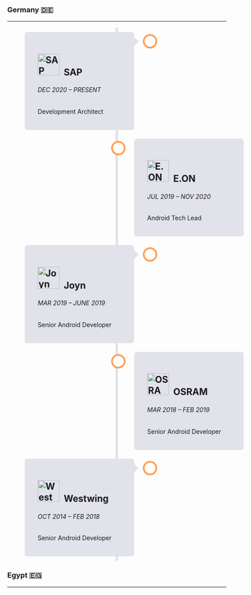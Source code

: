 <html>
<head>
<meta name="viewport" content="width=device-width, initial-scale=1.0">

<style>

:root {
    --primary-color:rgb(225, 226, 234);
}

/* Dark Mode */
[data-md-color-scheme="slate"] {
    --primary-color:#2f3344;
}

/* The actual timeline (the vertical ruler) */
.timeline {
  position: relative;
  max-width: 1200px;

  margin: 0 auto;
}

/* The actual timeline (the vertical ruler) */
.timeline::after {
  content: '';
  position: absolute;
  width: 6px;
  background-color: var(--primary-color);
  top: 0;
  bottom: 0;
  left: 50%;
  margin-left: -3px;
}

/* Container around content */
.container {
  padding: 10px 40px;
  position: relative;
  width: 50%;
}

/* The circles on the timeline */
.container::after {
  content: '';
  position: absolute;
  width: 25px;
  height: 25px;
  right: -13px;
  background-color: white;
  border: 4px solid #FF9F55;
  top: 15px;
  border-radius: 50%;
  z-index: 1;
}

/* Place the container to the left */
.left {
  left: 0;
}

/* Place the container to the right */
.right {
  left: 50%;
}

/* Add arrows to the left container (pointing right) */
.left::before {
  content: " ";
  height: 0;
  position: absolute;
  top: 22px;
  width: 0;
  z-index: 1;
  right: 30px;
  border: medium solid var(--primary-color);
  border-width: 10px 0 10px 10px;
  border-color: transparent transparent transparent var(--primary-color);
}

/* Add arrows to the right container (pointing left) */
.right::before {
  content: " ";
  height: 0;
  position: absolute;
  top: 22px;
  width: 0;
  z-index: 1;
  left: 30px;

  border-width: 10px 10px 10px 0;
  border-color: transparent var(--primary-color) transparent transparent;
}

.image {
  width:50px;
  height:50px;
  margin-right: 10px;
}

/* Fix the circle for containers on the right side */
.right::after {
  left: -13px;
}

/* The actual content */
.content {
  padding: 20px 30px;
  background-color:var(--primary-color);
  position: relative;
  border-radius: 6px;
}

/* Media queries - Responsive timeline on screens less than 600px wide */
@media screen and (max-width: 600px) {
  /* Place the timelime to the left */
  .timeline::after {
  left: 31px;
  }
  
  /* Full-width containers */
  .container {
  width: 100%;
  padding-left: 70px;
  padding-right: 25px;
  }
  
  /* Make sure that all arrows are pointing leftwards */
  .container::before {
  left: 60px;
  border: medium solid var(--primary-color);
  border-width: 10px 10px 10px 0;
  border-color: transparent var(--primary-color) transparent transparent;
  }

  /* Make sure all circles are at the same spot */
  .left::after, .right::after {
  left: 18px;
  }
  
  /* Make all right containers behave like the left ones */
  .right {
  left: 0%;
  }

.centered-text {
            display: flex;
            justify-content: center; /* Centers horizontally */
            align-items: center; /* Centers vertically */
            text-align: center;
        }
</style>
</head>
<body>
<div class="centered-text">
    <h3>Germany 🇩🇪</h3>
</div>
<hr>
<div class="timeline">
  <div class="container left">
    <div class="content">
      <h2><img src="https://www.sap.com/aemedge/icons/sap-logo.svg" class="image" alt="SAP">SAP</h2>
      <h6>DEC 2020 – PRESENT</h6>
      <p>Development Architect</p>
    </div>
  </div>
  <div class="container right">
    <div class="content">
     <h2><img src="https://www.eon.de/content/dam/eon/eon-de-zwei/svg-mein-eon/logo-eon-red.svg" class="image" alt="E.ON">E.ON</h2>
     <h6>JUL 2019 – NOV 2020</h6>
     <p>Android Tech Lead</p>
    </div>
  </div>
  <div class="container left">
    <div class="content">
     <h2><img src="https://upload.wikimedia.org/wikipedia/de/thumb/7/74/Joyn_%28Streaminganbieter%29_logo.svg/1600px-Joyn_%28Streaminganbieter%29_logo.svg.png?20191126194036" class="image" alt="Joyn">Joyn</h2>
      <h6>MAR 2019 – JUNE 2019</h6>
      <p>Senior Android Developer</p>
    </div>
  </div>
  <div class="container right">
    <div class="content">
      <h2><img src="https://look.ams-osram.com/transform/2f3e8012-68d3-4dc2-8719-14e23820a091/Logo-rgb-without-bounding-box-orange-transparent-background?" class="image" alt="OSRAM"/>OSRAM</h2>
      <h6>MAR 2018 – FEB 2019</h6>
      <p>Senior Android Developer</p>
    </div>
  </div>
  <div class="container left">
    <div class="content">
      <h2><img src="https://banner2.cleanpng.com/20180710/ory/aawpokoyj.webp" class="image" alt="Westwing"/>Westwing</h2>
      <h6>OCT 2014 – FEB 2018 </h6>
      <p>Senior Android Developer</p>
    </div>
  </div>
</div>

<div class="centered-text">
    <h3>Egypt 🇪🇬</h3>
</div>
<hr>

</body>
</html>